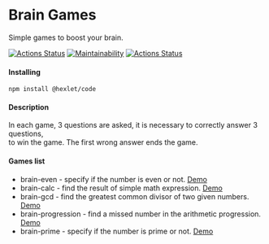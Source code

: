 # Brain Games

Simple games to boost your brain.

[![Actions Status](https://github.com/aleksandrtamrazov/backend-project-lvl1/workflows/hexlet-check/badge.svg)](https://github.com/aleksandrtamrazov/backend-project-lvl1/actions)
[![Maintainability](https://api.codeclimate.com/v1/badges/8dbc6545d84e1c0a2b91/maintainability)](https://codeclimate.com/github/aleksandrtamrazov/backend-project-lvl1/maintainability)
[![Actions Status](https://github.com/aleksandrtamrazov/backend-project-lvl1/workflows/lint-check/badge.svg)](https://github.com/aleksandrtamrazov/backend-project-lvl1/actions)

#### Installing  

```
npm install @hexlet/code
```

#### Description  

In each game, 3 questions are asked, it is necessary to correctly answer 3 questions,   
to win the game. The first wrong answer ends the game.

#### Games list  

- brain-even - specify if the number is even or not. [Demo](https://asciinema.org/a/382895?t=5)
- brain-calc - find the result of simple math expression. [Demo](https://asciinema.org/a/383081)
- brain-gcd - find the greatest common divisor of two given numbers. [Demo](https://asciinema.org/a/383453)
- brain-progression - find a missed number in the arithmetic progression. [Demo](https://asciinema.org/a/383462)
- brain-prime - specify if the number is prime or not. [Demo](https://asciinema.org/a/383466)
